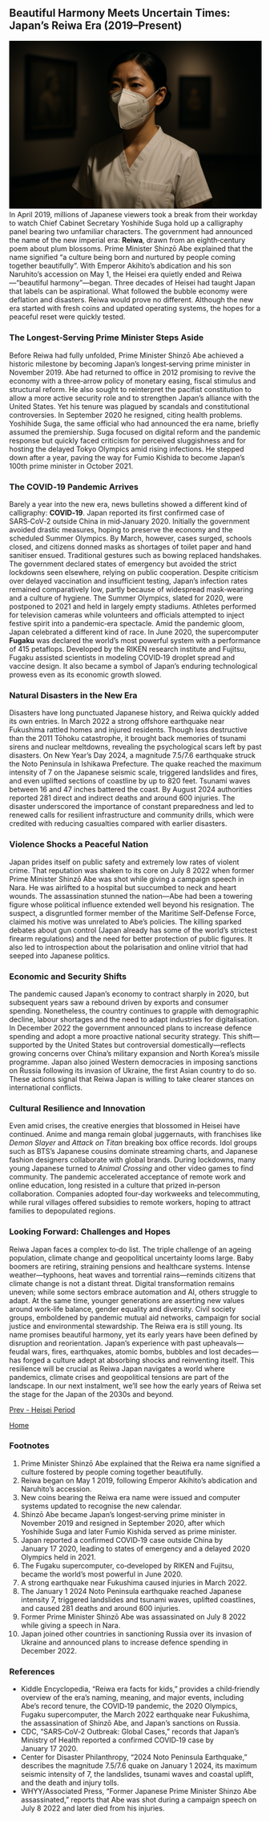 ## Beautiful Harmony Meets Uncertain Times: Japan’s Reiwa Era (2019–Present)
![Nurse](./img/reiwa_nurse.png)
In April 2019, millions of Japanese viewers took a break from their workday to watch Chief Cabinet Secretary Yoshihide Suga hold up a calligraphy panel bearing two unfamiliar characters.  The government had announced the name of the new imperial era: **Reiwa**, drawn from an eighth‑century poem about plum blossoms.  Prime Minister Shinzō Abe explained that the name signified “a culture being born and nurtured by people coming together beautifully”.  With Emperor Akihito’s abdication and his son Naruhito’s accession on May 1, the Heisei era quietly ended and Reiwa—“beautiful harmony”—began.
Three decades of Heisei had taught Japan that labels can be aspirational.  What followed the bubble economy were deflation and disasters.  Reiwa would prove no different.  Although the new era started with fresh coins and updated operating systems, the hopes for a peaceful reset were quickly tested.
### The Longest‑Serving Prime Minister Steps Aside
Before Reiwa had fully unfolded, Prime Minister Shinzō Abe achieved a historic milestone by becoming Japan’s longest‑serving prime minister in November 2019.  Abe had returned to office in 2012 promising to revive the economy with a three‑arrow policy of monetary easing, fiscal stimulus and structural reform.  He also sought to reinterpret the pacifist constitution to allow a more active security role and to strengthen Japan’s alliance with the United States.  Yet his tenure was plagued by scandals and constitutional controversies.  In September 2020 he resigned, citing health problems.  Yoshihide Suga, the same official who had announced the era name, briefly assumed the premiership.  Suga focused on digital reform and the pandemic response but quickly faced criticism for perceived sluggishness and for hosting the delayed Tokyo Olympics amid rising infections.  He stepped down after a year, paving the way for Fumio Kishida to become Japan’s 100th prime minister in October 2021.
### The COVID‑19 Pandemic Arrives
Barely a year into the new era, news bulletins showed a different kind of calligraphy: **COVID‑19**.  Japan reported its first confirmed case of SARS‑CoV‑2 outside China in mid‑January 2020.  Initially the government avoided drastic measures, hoping to preserve the economy and the scheduled Summer Olympics.  By March, however, cases surged, schools closed, and citizens donned masks as shortages of toilet paper and hand sanitiser ensued.  Traditional gestures such as bowing replaced handshakes.  The government declared states of emergency but avoided the strict lockdowns seen elsewhere, relying on public cooperation.  Despite criticism over delayed vaccination and insufficient testing, Japan’s infection rates remained comparatively low, partly because of widespread mask‑wearing and a culture of hygiene.  The Summer Olympics, slated for 2020, were postponed to 2021 and held in largely empty stadiums.  Athletes performed for television cameras while volunteers and officials attempted to inject festive spirit into a pandemic‑era spectacle.
Amid the pandemic gloom, Japan celebrated a different kind of race.  In June 2020, the supercomputer **Fugaku** was declared the world’s most powerful system with a performance of 415 petaflops.  Developed by the RIKEN research institute and Fujitsu, Fugaku assisted scientists in modeling COVID‑19 droplet spread and vaccine design.  It also became a symbol of Japan’s enduring technological prowess even as its economic growth slowed.
### Natural Disasters in the New Era
Disasters have long punctuated Japanese history, and Reiwa quickly added its own entries.  In March 2022 a strong offshore earthquake near Fukushima rattled homes and injured residents.  Though less destructive than the 2011 Tōhoku catastrophe, it brought back memories of tsunami sirens and nuclear meltdowns, revealing the psychological scars left by past disasters.
On New Year’s Day 2024, a magnitude 7.5/7.6 earthquake struck the Noto Peninsula in Ishikawa Prefecture.  The quake reached the maximum intensity of 7 on the Japanese seismic scale, triggered landslides and fires, and even uplifted sections of coastline by up to 820 feet.  Tsunami waves between 16 and 47 inches battered the coast.  By August 2024 authorities reported 281 direct and indirect deaths and around 600 injuries.  The disaster underscored the importance of constant preparedness and led to renewed calls for resilient infrastructure and community drills, which were credited with reducing casualties compared with earlier disasters.
### Violence Shocks a Peaceful Nation
Japan prides itself on public safety and extremely low rates of violent crime.  That reputation was shaken to its core on July 8 2022 when former Prime Minister Shinzō Abe was shot while giving a campaign speech in Nara.  He was airlifted to a hospital but succumbed to neck and heart wounds.  The assassination stunned the nation—Abe had been a towering figure whose political influence extended well beyond his resignation.  The suspect, a disgruntled former member of the Maritime Self‑Defense Force, claimed his motive was unrelated to Abe’s policies.  The killing sparked debates about gun control (Japan already has some of the world’s strictest firearm regulations) and the need for better protection of public figures.  It also led to introspection about the polarisation and online vitriol that had seeped into Japanese politics.
### Economic and Security Shifts
The pandemic caused Japan’s economy to contract sharply in 2020, but subsequent years saw a rebound driven by exports and consumer spending.  Nonetheless, the country continues to grapple with demographic decline, labour shortages and the need to adapt industries for digitalisation.  In December 2022 the government announced plans to increase defence spending and adopt a more proactive national security strategy.  This shift—supported by the United States but controversial domestically—reflects growing concerns over China’s military expansion and North Korea’s missile programme.  Japan also joined Western democracies in imposing sanctions on Russia following its invasion of Ukraine, the first Asian country to do so.  These actions signal that Reiwa Japan is willing to take clearer stances on international conflicts.
### Cultural Resilience and Innovation
Even amid crises, the creative energies that blossomed in Heisei have continued.  Anime and manga remain global juggernauts, with franchises like *Demon Slayer* and *Attack on Titan* breaking box office records.  Idol groups such as BTS’s Japanese cousins dominate streaming charts, and Japanese fashion designers collaborate with global brands.  During lockdowns, many young Japanese turned to *Animal Crossing* and other video games to find community.  The pandemic accelerated acceptance of remote work and online education, long resisted in a culture that prized in‑person collaboration.  Companies adopted four‑day workweeks and telecommuting, while rural villages offered subsidies to remote workers, hoping to attract families to depopulated regions.
### Looking Forward: Challenges and Hopes
Reiwa Japan faces a complex to‑do list.  The triple challenge of an ageing population, climate change and geopolitical uncertainty looms large.  Baby boomers are retiring, straining pensions and healthcare systems.  Intense weather—typhoons, heat waves and torrential rains—reminds citizens that climate change is not a distant threat.  Digital transformation remains uneven; while some sectors embrace automation and AI, others struggle to adapt.  At the same time, younger generations are asserting new values around work‑life balance, gender equality and diversity.  Civil society groups, emboldened by pandemic mutual aid networks, campaign for social justice and environmental stewardship.
The Reiwa era is still young.  Its name promises beautiful harmony, yet its early years have been defined by disruption and reorientation.  Japan’s experience with past upheavals—feudal wars, fires, earthquakes, atomic bombs, bubbles and lost decades—has forged a culture adept at absorbing shocks and reinventing itself.  This resilience will be crucial as Reiwa Japan navigates a world where pandemics, climate crises and geopolitical tensions are part of the landscape.  In our next instalment, we’ll see how the early years of Reiwa set the stage for the Japan of the 2030s and beyond.

[Prev - Heisei Period](./heisei_blog_post.md)

[Home](../toc.md)

### Footnotes
1.  Prime Minister Shinzō Abe explained that the Reiwa era name signified a culture fostered by people coming together beautifully.
2.  Reiwa began on May 1 2019, following Emperor Akihito’s abdication and Naruhito’s accession.
3.  New coins bearing the Reiwa era name were issued and computer systems updated to recognise the new calendar.
4.  Shinzō Abe became Japan’s longest‑serving prime minister in November 2019 and resigned in September 2020, after which Yoshihide Suga and later Fumio Kishida served as prime minister.
5.  Japan reported a confirmed COVID‑19 case outside China by January 17 2020, leading to states of emergency and a delayed 2020 Olympics held in 2021.
6.  The Fugaku supercomputer, co‑developed by RIKEN and Fujitsu, became the world’s most powerful in June 2020.
7.  A strong earthquake near Fukushima caused injuries in March 2022.
8.  The January 1 2024 Noto Peninsula earthquake reached Japanese intensity 7, triggered landslides and tsunami waves, uplifted coastlines, and caused 281 deaths and around 600 injuries.
9.  Former Prime Minister Shinzō Abe was assassinated on July 8 2022 while giving a speech in Nara.
10.  Japan joined other countries in sanctioning Russia over its invasion of Ukraine and announced plans to increase defence spending in December 2022.
### References
* Kiddle Encyclopedia, “Reiwa era facts for kids,” provides a child‑friendly overview of the era’s naming, meaning, and major events, including Abe’s record tenure, the COVID‑19 pandemic, the 2020 Olympics, Fugaku supercomputer, the March 2022 earthquake near Fukushima, the assassination of Shinzō Abe, and Japan’s sanctions on Russia.
* CDC, “SARS‑CoV‑2 Outbreak: Global Cases,” records that Japan’s Ministry of Health reported a confirmed COVID‑19 case by January 17 2020.
* Center for Disaster Philanthropy, “2024 Noto Peninsula Earthquake,” describes the magnitude 7.5/7.6 quake on January 1 2024, its maximum seismic intensity of 7, the landslides, tsunami waves and coastal uplift, and the death and injury tolls.
* WHYY/Associated Press, “Former Japanese Prime Minister Shinzo Abe assassinated,” reports that Abe was shot during a campaign speech on July 8 2022 and later died from his injuries.